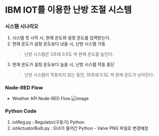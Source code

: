 # IBM IOT를 이용한 난방 조절 시스템
### 시스템 시나리오
1. 시스템 첫 시작 시, 현재 온도와 설정 온도를 입력받는다. 
2. 현재 온도가 설정 온도보다 낮을 시, 난방 시스템 가동
   > 난방 시스템은 3초에 0.5도 씩 현재 온도를 높인다.
3. 현재 온도가 설정 온도보다 높을 시, 난방 시스템 작동 중단
   > 난방 시스템이 작동되지 않는 동안, 10초에 0.1도 씩 현재 온도가 낮아진다.

### Node-RED Flow
- Weather API Node-RED Flow
![image](https://user-images.githubusercontent.com/26236857/127741693-7f8253ac-6db7-4154-9181-7d932744faf2.png)

### Python Code
1. iotReg.py : Regulator(구동기) Python
2. iotActuatorBulb.py : GUI가 들어간 Python - Valve PNG 파일로 변경예정
